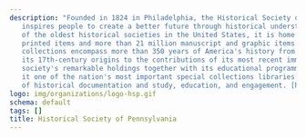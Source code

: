 ```yaml
---
description: "Founded in 1824 in Philadelphia, the Historical Society of Pennsylvania
   inspires people to create a better future through historical understanding. One
   of the oldest historical societies in the United States, it is home to some 600,000
   printed items and more than 21 million manuscript and graphic items. Its unparalleled
   collections encompass more than 350 years of America's history from
   its 17th-century origins to the contributions of its most recent immigrants. The
   society's remarkable holdings together with its educational programming make
   it one of the nation's most important special collections libraries: a center
   of historical documentation and study, education, and engagement. [https://hsp.org/](https://hsp.org/)"
logo: img/organizations/logo-hsp.gif
schema: default
tags: []
title: Historical Society of Pennsylvania
---
```

